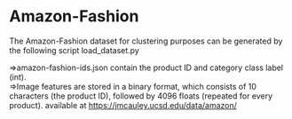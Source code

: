 # Amazon-Fashion
The Amazon-Fashion dataset for clustering purposes can be generated by the following script load_dataset.py

=>amazon-fashion-ids.json contain the  product ID and category class label (int). <br>
=>Image features are stored in a binary format, which consists of 10 characters (the product ID), followed by 4096 floats (repeated for every product). available at https://jmcauley.ucsd.edu/data/amazon/
